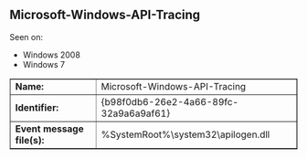 ## Microsoft-Windows-API-Tracing

Seen on:
* Windows 2008
* Windows 7

<table border="1" class="docutils">
  <tbody>
    <tr>
      <td><b>Name:</b></td>
      <td>Microsoft-Windows-API-Tracing</td>
    </tr>
    <tr>
      <td><b>Identifier:</b></td>
      <td>{b98f0db6-26e2-4a66-89fc-32a9a6a9af61}</td>
    </tr>
    <tr>
      <td><b>Event message file(s):</b></td>
      <td>%SystemRoot%\system32\apilogen.dll</td>
    </tr>
  </tbody>
</table>

&nbsp;

